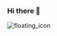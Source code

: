 ### Hi there 👋

![floating_icon](https://github.com/user-attachments/assets/57b0d862-c187-4431-99a2-a99a031d7cea)
